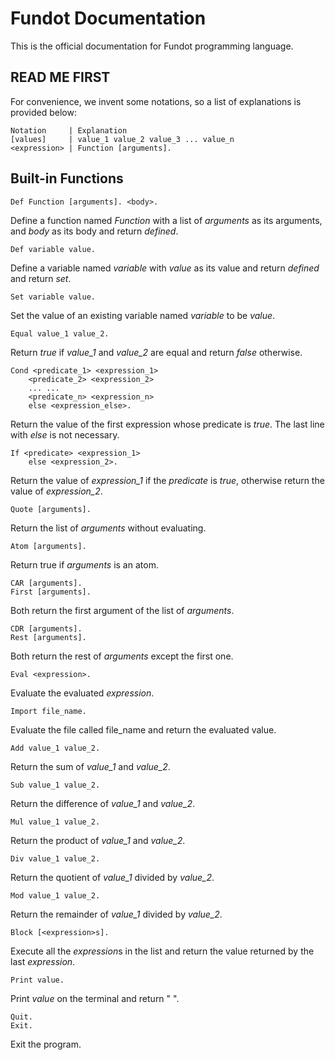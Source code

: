 # Fundot Documentation

This is the official documentation for Fundot programming language.

## READ ME FIRST

For convenience, we invent some notations, so a list of explanations is provided below:

    Notation     | Explanation
    [values]     | value_1 value_2 value_3 ... value_n
    <expression> | Function [arguments].

## Built-in Functions

    Def Function [arguments]. <body>.
Define a function named *Function* with a list of *arguments* as its arguments, and *body* as its body and return *defined*.

    Def variable value.
Define a variable named *variable* with *value* as its value and return *defined* and return *set*.

    Set variable value.
Set the value of an existing variable named *variable* to be *value*.

    Equal value_1 value_2.
Return *true* if *value_1* and *value_2* are equal and return *false* otherwise.

    Cond <predicate_1> <expression_1>
        <predicate_2> <expression_2>
        ... ...
        <predicate_n> <expression_n>
        else <expression_else>.
Return the value of the first expression whose predicate is *true*. The last line with *else* is not necessary.

    If <predicate> <expression_1>
        else <expression_2>.
Return the value of *expression_1* if the *predicate* is *true*, otherwise return the value of *expression_2*.

    Quote [arguments].
Return the list of *arguments* without evaluating.

    Atom [arguments].
Return true if *arguments* is an atom.

    CAR [arguments].
    First [arguments].
Both return the first argument of the list of *arguments*.

    CDR [arguments].
    Rest [arguments].
Both return the rest of *arguments* except the first one.

    Eval <expression>.
Evaluate the evaluated *expression*.

    Import file_name.
Evaluate the file called file_name and return the evaluated value.

    Add value_1 value_2.
Return the sum of *value_1* and *value_2*.

    Sub value_1 value_2.
Return the difference of *value_1* and *value_2*.

    Mul value_1 value_2.
Return the product of *value_1* and *value_2*.

    Div value_1 value_2.
Return the quotient of *value_1* divided by *value_2*.

    Mod value_1 value_2.
Return the remainder of *value_1* divided by *value_2*.

    Block [<expression>s].
Execute all the *expression*s in the list and return the value returned by the last *expression*.

    Print value.
Print *value* on the terminal and return " ".

    Quit.
    Exit.
Exit the program.
